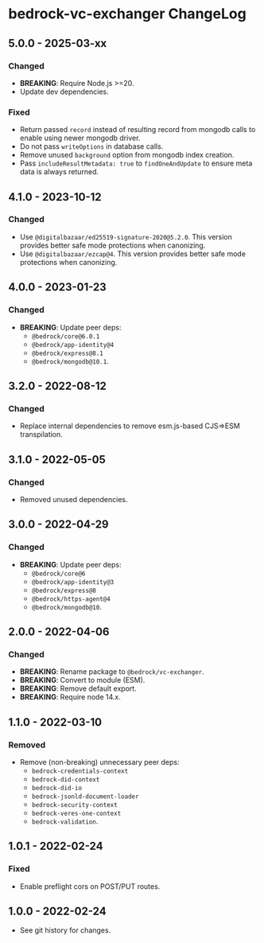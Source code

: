 # bedrock-vc-exchanger ChangeLog

## 5.0.0 - 2025-03-xx

### Changed
- **BREAKING**: Require Node.js >=20.
- Update dev dependencies.

### Fixed
- Return passed `record` instead of resulting record from mongodb calls to
  enable using newer mongodb driver.
- Do not pass `writeOptions` in database calls.
- Remove unused `background` option from mongodb index creation.
- Pass `includeResultMetadata: true` to `findOneAndUpdate` to ensure meta data
  is always returned.

## 4.1.0 - 2023-10-12

### Changed
- Use `@digitalbazaar/ed25519-signature-2020@5.2.0`. This version provides
  better safe mode protections when canonizing.
- Use `@digitalbazaar/ezcap@4`. This version provides
  better safe mode protections when canonizing.

## 4.0.0 - 2023-01-23

### Changed
- **BREAKING**: Update peer deps:
  - `@bedrock/core@6.0.1`
  - `@bedrock/app-identity@4`
  - `@bedrock/express@8.1`
  - `@bedrock/mongodb@10.1`.

## 3.2.0 - 2022-08-12

### Changed
- Replace internal dependencies to remove esm.js-based CJS=>ESM transpilation.

## 3.1.0 - 2022-05-05

### Changed
- Removed unused dependencies.

## 3.0.0 - 2022-04-29

### Changed
- **BREAKING**: Update peer deps:
  - `@bedrock/core@6`
  - `@bedrock/app-identity@3`
  - `@bedrock/express@8`
  - `@bedrock/https-agent@4`
  - `@bedrock/mongodb@10`.

## 2.0.0 - 2022-04-06

### Changed
- **BREAKING**: Rename package to `@bedrock/vc-exchanger`.
- **BREAKING**: Convert to module (ESM).
- **BREAKING**: Remove default export.
- **BREAKING**: Require node 14.x.

## 1.1.0 - 2022-03-10

### Removed
- Remove (non-breaking) unnecessary peer deps:
  - `bedrock-credentials-context`
  - `bedrock-did-context`
  - `bedrock-did-io`
  - `bedrock-jsonld-document-loader`
  - `bedrock-security-context`
  - `bedrock-veres-one-context`
  - `bedrock-validation`.

## 1.0.1 - 2022-02-24

### Fixed
- Enable preflight cors on POST/PUT routes.

## 1.0.0 - 2022-02-24

- See git history for changes.
